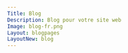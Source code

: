 ```yaml
---
Title: Blog
Description: Blog pour votre site web
Image: blog-fr.png
Layout: blogpages
LayoutNew: blog
---
```

